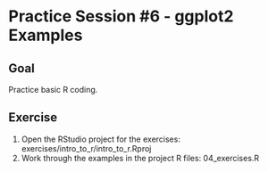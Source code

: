 # Practice Session #6 - ggplot2 Examples

## Goal

Practice basic R coding.

## Exercise

1. Open the RStudio project for the exercises: exercises/intro_to_r/intro_to_r.Rproj
2. Work through the examples in the project R files: 04_exercises.R
    
